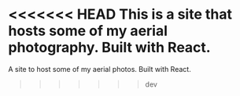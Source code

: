 <<<<<<< HEAD
This is a site that hosts some of my aerial photography. Built with React.
=======
A site to host some of my aerial photos. Built with React.
>>>>>>> dev
